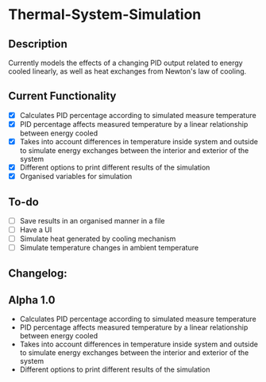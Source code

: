# Thermal-System-Simulation

## Description
Currently models the effects of a changing PID output related to energy cooled linearly, as well as heat exchanges from Newton's law of cooling.

## Current Functionality
- [X] Calculates PID percentage according to simulated measure temperature
- [X] PID percentage affects measured temperature by a linear relationship between energy cooled
- [X] Takes into account differences in temperature inside system and outside to simulate energy exchanges between the interior and exterior of the system
- [X] Different options to print different results of the simulation
- [X] Organised variables for simulation

## To-do
- [ ] Save results in an organised manner in a file
- [ ] Have a UI
- [ ] Simulate heat generated by cooling mechanism
- [ ] Simulate temperature changes in ambient temperature

## Changelog:
## Alpha 1.0
- Calculates PID percentage according to simulated measure temperature
- PID percentage affects measured temperature by a linear relationship between energy cooled
- Takes into account differences in temperature inside system and outside to simulate energy exchanges between the interior and exterior of the system
- Different options to print different results of the simulation
